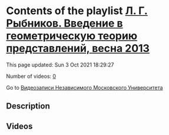 # Contents of the playlist [Л. Г. Рыбников. Введение в геометрическую теорию представлений, весна 2013](https://www.youtube.com/playlist?list=PLp9ABVh6_x4FkP_AJoN1mam7rCe1pWIJZ)

This page updated: Sun 3 Oct 2021 18:29:27

Number of videos: [0](#videos)

Go to [Видеозаписи Независимого Московского Университета](../README.md)

## Description



## Videos


